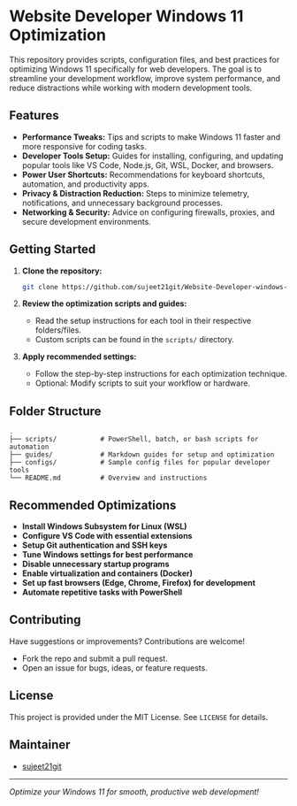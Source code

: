 # Website Developer Windows 11 Optimization

This repository provides scripts, configuration files, and best practices for optimizing Windows 11 specifically for web developers. The goal is to streamline your development workflow, improve system performance, and reduce distractions while working with modern development tools.

## Features

- **Performance Tweaks:** Tips and scripts to make Windows 11 faster and more responsive for coding tasks.
- **Developer Tools Setup:** Guides for installing, configuring, and updating popular tools like VS Code, Node.js, Git, WSL, Docker, and browsers.
- **Power User Shortcuts:** Recommendations for keyboard shortcuts, automation, and productivity apps.
- **Privacy & Distraction Reduction:** Steps to minimize telemetry, notifications, and unnecessary background processes.
- **Networking & Security:** Advice on configuring firewalls, proxies, and secure development environments.

## Getting Started

1. **Clone the repository:**
   ```bash
   git clone https://github.com/sujeet21git/Website-Developer-windows-11-Optimization.git
   ```

2. **Review the optimization scripts and guides:**
   - Read the setup instructions for each tool in their respective folders/files.
   - Custom scripts can be found in the `scripts/` directory.

3. **Apply recommended settings:**
   - Follow the step-by-step instructions for each optimization technique.
   - Optional: Modify scripts to suit your workflow or hardware.

## Folder Structure

```
.
├── scripts/           # PowerShell, batch, or bash scripts for automation
├── guides/            # Markdown guides for setup and optimization
├── configs/           # Sample config files for popular developer tools
└── README.md          # Overview and instructions
```

## Recommended Optimizations

- **Install Windows Subsystem for Linux (WSL)**
- **Configure VS Code with essential extensions**
- **Setup Git authentication and SSH keys**
- **Tune Windows settings for best performance**
- **Disable unnecessary startup programs**
- **Enable virtualization and containers (Docker)**
- **Set up fast browsers (Edge, Chrome, Firefox) for development**
- **Automate repetitive tasks with PowerShell**

## Contributing

Have suggestions or improvements? Contributions are welcome!
- Fork the repo and submit a pull request.
- Open an issue for bugs, ideas, or feature requests.

## License

This project is provided under the MIT License. See `LICENSE` for details.

## Maintainer

- [sujeet21git](https://github.com/sujeet21git)

---

*Optimize your Windows 11 for smooth, productive web development!*
